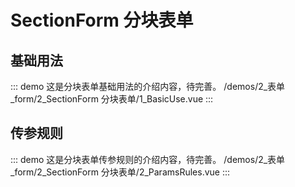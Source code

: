 # SectionForm 分块表单


## 基础用法
::: demo 这是分块表单基础用法的介绍内容，待完善。
/demos/2_表单_form/2_SectionForm 分块表单/1_BasicUse.vue
:::


## 传参规则
::: demo 这是分块表单传参规则的介绍内容，待完善。
/demos/2_表单_form/2_SectionForm 分块表单/2_ParamsRules.vue
:::



